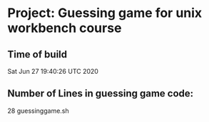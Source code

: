 # Project: Guessing game for unix workbench course

## Time of build

Sat Jun 27 19:40:26 UTC 2020
## Number of Lines in guessing game code: 

28 guessinggame.sh
